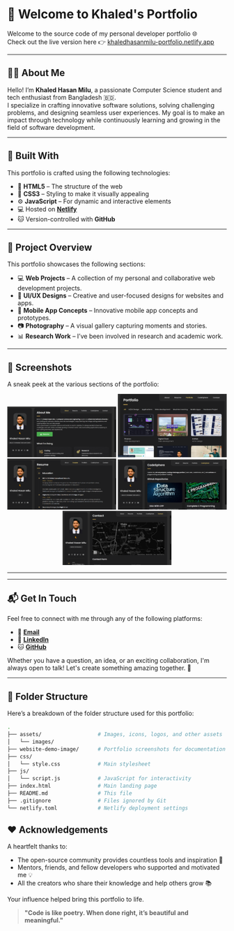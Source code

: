 # 🚀 **Welcome to Khaled's Portfolio**

Welcome to the source code of my personal developer portfolio 🌐  
Check out the live version here 👉 [khaledhasanmilu-portfolio.netlify.app](https://khaledhasanmilu-portfolio.netlify.app/)

---

## 👨‍💻 **About Me**

Hello! I’m **Khaled Hasan Milu**, a passionate Computer Science student and tech enthusiast from Bangladesh 🇧🇩.  
I specialize in crafting innovative software solutions, solving challenging problems, and designing seamless user experiences. My goal is to make an impact through technology while continuously learning and growing in the field of software development.

---

## 🧰 **Built With**

This portfolio is crafted using the following technologies:

- 🧱 **HTML5** – The structure of the web
- 🎨 **CSS3** – Styling to make it visually appealing
- ⚙️ **JavaScript** – For dynamic and interactive elements
- 💻 Hosted on [**Netlify**](https://www.netlify.com/)
- 🐱 Version-controlled with **GitHub**

---

## 📁 **Project Overview**

This portfolio showcases the following sections:

- 💻 **Web Projects** – A collection of my personal and collaborative web development projects.
- 🎨 **UI/UX Designs** – Creative and user-focused designs for websites and apps.
- 📱 **Mobile App Concepts** – Innovative mobile app concepts and prototypes.
- 📷 **Photography** – A visual gallery capturing moments and stories.
- 📊 **Research Work** – I’ve been involved in research and academic work.

---

## 📸 **Screenshots**

A sneak peek at the various sections of the portfolio:

<div align="center">
  <img src="./website-demo-image/hero.png" alt="Hero Section" width="250" />
  <img src="./website-demo-image/portfolio.png" alt="Portfolio Section" width="250" />
  <img src="./website-demo-image/resume.png" alt="Resume Section" width="250" />
  <img src="./website-demo-image/codesphere.png" alt="Codesphere Section" width="250" />
  <img src="./website-demo-image/contact.png" alt="Contact Section" width="250" />
</div>

---

---

## 📬 **Get In Touch**

Feel free to connect with me through any of the following platforms:

- 📧 [**Email**](mailto:kh.milu338@gmail.com)
- 🔗 [**LinkedIn**](https://www.linkedin.com/in/khaledhasanmilu)
- 🐱 [**GitHub**](https://github.com/khaledhasanmilu)

Whether you have a question, an idea, or an exciting collaboration, I'm always open to talk! Let's create something amazing together. 🚀

---

## 📁 **Folder Structure**

Here’s a breakdown of the folder structure used for this portfolio:

```bash
.
├── assets/                  # Images, icons, logos, and other assets
│   └── images/
├── website-demo-image/      # Portfolio screenshots for documentation
├── css/
│   └── style.css            # Main stylesheet
├── js/
│   └── script.js            # JavaScript for interactivity
├── index.html               # Main landing page
├── README.md                # This file
├── .gitignore               # Files ignored by Git
└── netlify.toml             # Netlify deployment settings
```

## ❤️ **Acknowledgements**

A heartfelt thanks to:

- The open-source community provides countless tools and inspiration 🙌
- Mentors, friends, and fellow developers who supported and motivated me 💡
- All the creators who share their knowledge and help others grow 📚

Your influence helped bring this portfolio to life.

> **"Code is like poetry. When done right, it’s beautiful and meaningful."**


